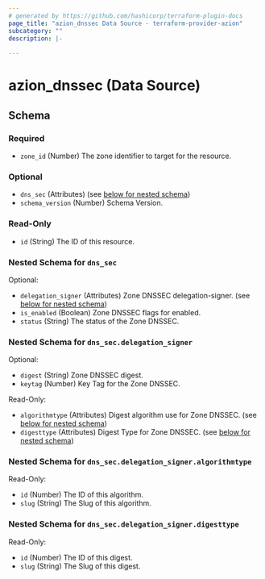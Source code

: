 ```yaml
---
# generated by https://github.com/hashicorp/terraform-plugin-docs
page_title: "azion_dnssec Data Source - terraform-provider-azion"
subcategory: ""
description: |-
  
---
```


# azion_dnssec (Data Source)





<!-- schema generated by tfplugindocs -->
## Schema

### Required

- `zone_id` (Number) The zone identifier to target for the resource.

### Optional

- `dns_sec` (Attributes) (see [below for nested schema](#nestedatt--dns_sec))
- `schema_version` (Number) Schema Version.

### Read-Only

- `id` (String) The ID of this resource.

<a id="nestedatt--dns_sec"></a>
### Nested Schema for `dns_sec`

Optional:

- `delegation_signer` (Attributes) Zone DNSSEC delegation-signer. (see [below for nested schema](#nestedatt--dns_sec--delegation_signer))
- `is_enabled` (Boolean) Zone DNSSEC flags for enabled.
- `status` (String) The status of the Zone DNSSEC.

<a id="nestedatt--dns_sec--delegation_signer"></a>
### Nested Schema for `dns_sec.delegation_signer`

Optional:

- `digest` (String) Zone DNSSEC digest.
- `keytag` (Number) Key Tag for the Zone DNSSEC.

Read-Only:

- `algorithmtype` (Attributes) Digest algorithm use for Zone DNSSEC. (see [below for nested schema](#nestedatt--dns_sec--delegation_signer--algorithmtype))
- `digesttype` (Attributes) Digest Type for Zone DNSSEC. (see [below for nested schema](#nestedatt--dns_sec--delegation_signer--digesttype))

<a id="nestedatt--dns_sec--delegation_signer--algorithmtype"></a>
### Nested Schema for `dns_sec.delegation_signer.algorithmtype`

Read-Only:

- `id` (Number) The ID of this algorithm.
- `slug` (String) The Slug of this algorithm.


<a id="nestedatt--dns_sec--delegation_signer--digesttype"></a>
### Nested Schema for `dns_sec.delegation_signer.digesttype`

Read-Only:

- `id` (Number) The ID of this digest.
- `slug` (String) The Slug of this digest.


